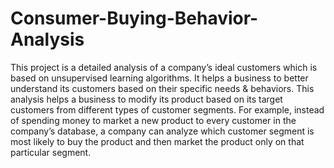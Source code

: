 # Consumer-Buying-Behavior-Analysis
This project is a detailed analysis of a company’s ideal customers which is based on unsupervised learning algorithms. It helps a business to better understand its customers based on their specific needs &amp; behaviors.
This analysis helps a business to modify its product based on its target customers from different types of customer segments. For example, instead of spending money to market a new product to every customer in the company’s database, a company can analyze which customer segment is most likely to buy the product and then market the product only on that particular segment.
